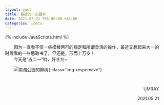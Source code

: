 ```yaml
---
layout: post
title: 最近的一点趣事
date: 2021-05-21 T06:00:00 +08:00
categories: posts
---
```


{% include JavaScripts.html %}

&emsp;&emsp;因为一直看不惯一些模棱两可的规定和所谓灵活的操作，最近又想起来大一的时候看的一些思政书了。但还是，形而上万岁！  
&emsp;&emsp;今天是“五二一”哟，好きだ~  

&emsp;&emsp;![南湖公园的柳树](/include/Blog/20210521_001.jpg){:class="img-responsive"}  

&emsp;&emsp;  
<p align="right">UMRAY</p>
<p align="right">2021.05.21</p>
